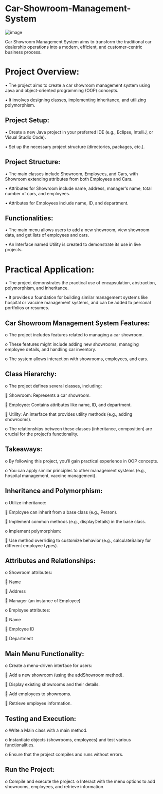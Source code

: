 # Car-Showroom-Management-System
![image](https://github.com/ShravanDalavi/Car-Showroom-Management-System/assets/172488772/83a5bbfc-b9b2-4d3f-8e0f-8825d74eb43b)

Car Showroom Management System aims to transform the traditional car dealership operations into a modern, efficient, and customer-centric business process.

# Project Overview:
•	The project aims to create a car showroom management system using Java and object-oriented programming (OOP) concepts.

•	It involves designing classes, implementing inheritance, and utilizing polymorphism.

## Project Setup:
• Create a new Java project in your preferred IDE (e.g., Eclipse, IntelliJ, or Visual Studio Code).

•	Set up the necessary project structure (directories, packages, etc.). 

## Project Structure:
•	The main classes include Showroom, Employees, and Cars, with Showroom extending attributes from both Employees and Cars.

•	Attributes for Showroom include name, address, manager's name, total number of cars, and employees.

•	Attributes for Employees include name, ID, and department.

## Functionalities:
•	The main menu allows users to add a new showroom, view showroom data, and get lists of employees and cars.

•	An Interface named Utility is created to demonstrate its use in live projects.

# Practical Application:
•	The project demonstrates the practical use of encapsulation, abstraction, polymorphism, and inheritance.

•	It provides a foundation for building similar management systems like hospital or vaccine management systems, and can be added to personal portfolios or resumes.

## Car Showroom Management System Features:
o	The project includes features related to managing a car showroom.

o	These features might include adding new showrooms, managing employee details, and handling car inventory.

o	The system allows interaction with showrooms, employees, and cars.

## Class Hierarchy:
o	The project defines several classes, including: 

 	Showroom: Represents a car showroom.

 	Employee: Contains attributes like name, ID, and department.

 	Utility: An interface that provides utility methods (e.g., adding showrooms).

o	The relationships between these classes (inheritance, composition) are crucial for the project’s functionality.

## Takeaways:
o	By following this project, you’ll gain practical experience in OOP concepts.

o	You can apply similar principles to other management systems (e.g., hospital management, vaccine management).


## Inheritance and Polymorphism:
o	Utilize inheritance: 

  	Employee can inherit from a base class (e.g., Person).

 	Implement common methods (e.g., displayDetails) in the base class.

o	Implement polymorphism: 

   	Use method overriding to customize behavior (e.g., calculateSalary for different employee types).

## Attributes and Relationships:

o	Showroom attributes: 

 	Name

  	Address
 
  	Manager (an instance of Employee)
  
o	Employee attributes: 

  	Name
  
  	Employee ID
  
  	Department
  
## Main Menu Functionality:

o	Create a menu-driven interface for users: 

	Add a new showroom (using the addShowroom method).

	Display existing showrooms and their details.

	Add employees to showrooms.

	Retrieve employee information.

## Testing and Execution:
o	Write a Main class with a main method.

o	Instantiate objects (showrooms, employees) and test various functionalities.

o	Ensure that the project compiles and runs without errors.

## Run the Project:
o	Compile and execute the project.
o	Interact with the menu options to add showrooms, employees, and retrieve information.
